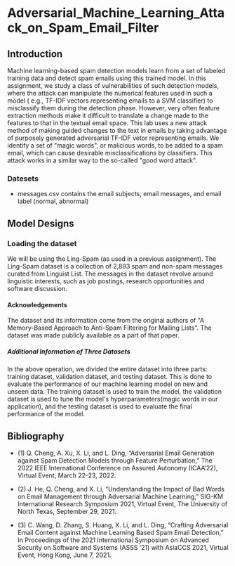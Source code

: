 # Adversarial_Machine_Learning_Attack_on_Spam_Email_Filter


## Introduction

Machine learning-based spam detection models learn from a set of labeled training data and detect spam emails using this trained model. In this assignment, we study a class of vulnerabilities of such detection models, where the attack can manipulate the numerical features used in such a model ( e.g., TF-IDF vectors representing emails to a SVM classifier) to misclassify them during the detection phase. However, very often feature extraction methods make it difficult to translate a change made to the features to that in the textual email space. This lab uses a new attack method of making guided changes to the text in emails by taking advantage of purposely generated adversarial TF-IDF vetor representing emails. We identify a set of "magic words", or malicious words, to be added to a spam email, which can cause desirable misclassifications by classifiers. This attack works in a similar way to the so-called "good word attack".

### Datesets
- messages.csv contains the email subjects, email messages, and email label (normal, abnormal)

## Model Designs

### Loading the dataset

We will be using the Ling-Spam (as used in a previous assignment). The Ling-Spam dataset is a collection of 2,893 spam and non-spam messages curated from Linguist List. The messages in the dataset revolve around linguistic interests, such as job postings, research opportunities and software discussion.

#### Acknowledgements

The dataset and its information come from the original authors of "A Memory-Based Approach to Anti-Spam Filtering for Mailing Lists". The dataset was made publicly available as a part of that paper. 

##### Additional Information of Three Datasets

In the above operation, we divided the entire dataset into three parts: training dataset, validation dataset, and testing dataset. This is done to evaluate the performance of our machine learning model on new and unseen data. The training dataset is used to train the model, the validation dataset is used to tune the model's hyperparameters(magic words in our application), and the testing dataset is used to evaluate the final performance of the model.




## Bibliography

- (1) Q. Cheng, A. Xu, X. Li, and L. Ding, “Adversarial Email Generation against Spam Detection Models through Feature Perturbation,” The 2022 IEEE International Conference on Assured Autonomy (ICAA’22), Virtual Event, March 22-23, 2022.

- (2) J. He, Q. Cheng, and X. Li, “Understanding the Impact of Bad Words on Email Management through Adversarial Machine Learning,” SIG-KM International Research Symposium 2021, Virtual Event, The University of North Texas, September 29, 2021. 

- (3) C. Wang, D. Zhang, S. Huang, X. Li, and L. Ding, “Crafting Adversarial Email Content against Machine Learning Based Spam Email Detection,” In Proceedings of the 2021 International Symposium on Advanced Security on Software and Systems (ASSS ’21) with AsiaCCS 2021, Virtual Event, Hong Kong, June 7, 2021.
